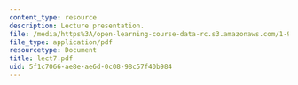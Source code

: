 ```yaml
---
content_type: resource
description: Lecture presentation.
file: /media/https%3A/open-learning-course-data-rc.s3.amazonaws.com/1-964-design-for-sustainability-fall-2006/5f1c7066ae8eae6d0c0898c57f40b984_lect7.pdf
file_type: application/pdf
resourcetype: Document
title: lect7.pdf
uid: 5f1c7066-ae8e-ae6d-0c08-98c57f40b984
---
```

